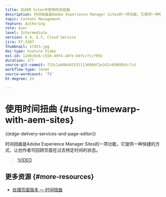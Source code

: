 ```yaml
---
title: 在AEM Sites中使用时间扭曲
description: 时间扭曲是Adobe Experience Manager Sites的一项功能，它提供一种快捷的方式，让创作者可回顾页面在过去特定时间的状态。
topic: Content Management
feature: Authoring
role: User
level: Intermediate
version: 6.4, 6.5, Cloud Service
jira: KT-3307
thumbnail: 17453.jpg
doc-type: Feature Video
exl-id: 12d8c0c6-c556-49f4-a6fe-84fccfccf95e
duration: 177
source-git-commit: f23c2ab86d42531113690df2e342c65060b5c7cd
workflow-type: tm+mt
source-wordcount: '73'
ht-degree: 2%

---
```


# 使用时间扭曲 {#using-timewarp-with-aem-sites}

{{edge-delivery-services-and-page-editor}}

时间扭曲是Adobe Experience Manager Sites的一项功能，它提供一种快捷的方式，让创作者可回顾页面在过去特定时间的状态。

>[!VIDEO](https://video.tv.adobe.com/v/17453?quality=12&learn=on)

## 更多资源 {#more-resources}

* [处理页面版本 — 时间扭曲](https://experienceleague.adobe.com/docs/experience-manager-cloud-service/sites/authoring/features/page-versions.html)
